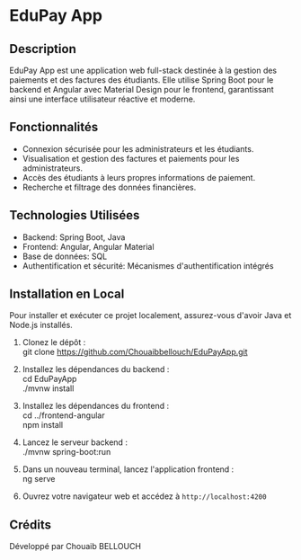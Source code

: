 # EduPay App

## Description

EduPay App est une application web full-stack destinée à la gestion des paiements et des factures des étudiants. Elle utilise Spring Boot pour le backend et Angular avec Material Design pour le frontend, garantissant ainsi une interface utilisateur réactive et moderne.

## Fonctionnalités

- Connexion sécurisée pour les administrateurs et les étudiants.
- Visualisation et gestion des factures et paiements pour les administrateurs.
- Accès des étudiants à leurs propres informations de paiement.
- Recherche et filtrage des données financières.

## Technologies Utilisées

- Backend: Spring Boot, Java
- Frontend: Angular, Angular Material
- Base de données: SQL
- Authentification et sécurité: Mécanismes d'authentification intégrés

## Installation en Local

Pour installer et exécuter ce projet localement, assurez-vous d'avoir Java et Node.js installés.

1. Clonez le dépôt :  
git clone https://github.com/Chouaibbellouch/EduPayApp.git

2. Installez les dépendances du backend :  
cd EduPayApp  
./mvnw install  

3. Installez les dépendances du frontend :  
cd ../frontend-angular  
npm install

4. Lancez le serveur backend :  
./mvnw spring-boot:run

5. Dans un nouveau terminal, lancez l'application frontend :  
ng serve  

6. Ouvrez votre navigateur web et accédez à `http://localhost:4200`

## Crédits

Développé par Chouaib BELLOUCH


